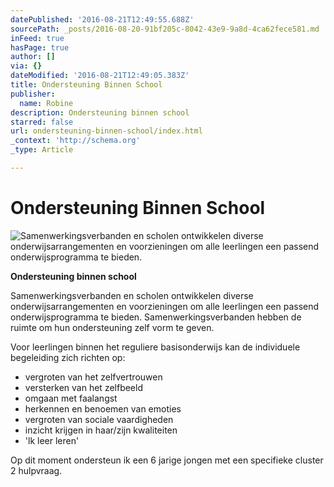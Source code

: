 ```yaml
---
datePublished: '2016-08-21T12:49:55.688Z'
sourcePath: _posts/2016-08-20-91bf205c-8042-43e9-9a8d-4ca62fece581.md
inFeed: true
hasPage: true
author: []
via: {}
dateModified: '2016-08-21T12:49:05.383Z'
title: Ondersteuning Binnen School
publisher:
  name: Robine
description: Ondersteuning binnen school
starred: false
url: ondersteuning-binnen-school/index.html
_context: 'http://schema.org'
_type: Article

---
```

# Ondersteuning Binnen School
![Samenwerkingsverbanden en scholen ontwikkelen diverse onderwijsarrangementen en voorzieningen om alle leerlingen een passend onderwijsprogramma te bieden.](https://the-grid-user-content.s3-us-west-2.amazonaws.com/3898e49a-6d1d-49b7-b778-3ffe6ed932a8.jpg)

**Ondersteuning binnen school**

Samenwerkingsverbanden en scholen ontwikkelen diverse onderwijsarrangementen en voorzieningen om alle leerlingen een passend onderwijsprogramma te bieden. Samenwerkingsverbanden hebben de ruimte om hun ondersteuning zelf vorm te geven.

Voor leerlingen binnen het reguliere basisonderwijs kan de individuele begeleiding zich richten op:

* vergroten van het zelfvertrouwen
* versterken van het zelfbeeld
* omgaan met faalangst
* herkennen en benoemen van emoties
* vergroten van sociale vaardigheden
* inzicht krijgen in haar/zijn kwaliteiten
* 'lk leer leren'

Op dit moment ondersteun ik een 6 jarige jongen met een specifieke cluster 2 hulpvraag.